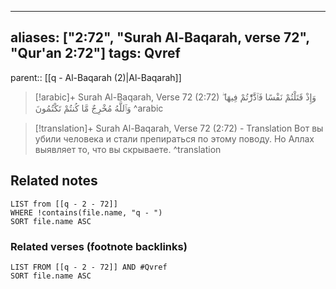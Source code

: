 
---
aliases: ["2:72", "Surah Al-Baqarah, verse 72", "Qur'an 2:72"]
tags: Qvref
---

parent:: [[q - Al-Baqarah (2)|Al-Baqarah]]

> [!arabic]+ Surah Al-Baqarah, Verse 72 (2:72)
> <span class="quran-arabic">وَإِذْ قَتَلْتُمْ نَفْسًا فَٱدَّٰرَْٰٔتُمْ فِيهَا ۖ وَٱللَّهُ مُخْرِجٌ مَّا كُنتُمْ تَكْتُمُونَ</span>
^arabic

> [!translation]+ Surah Al-Baqarah, Verse 72 (2:72) - Translation
> Вот вы убили человека и стали препираться по этому поводу. Но Аллах выявляет то, что вы скрываете.
^translation



## Related notes
```dataview
LIST from [[q - 2 - 72]]
WHERE !contains(file.name, "q - ")
SORT file.name ASC
```

### Related verses (footnote backlinks)
```dataview
LIST FROM [[q - 2 - 72]] AND #Qvref
SORT file.name ASC
```

